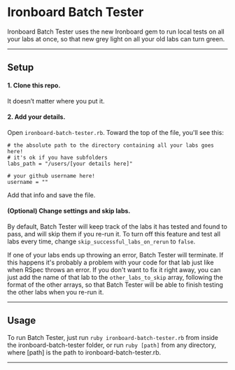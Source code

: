 # Ironboard Batch Tester

Ironboard Batch Tester uses the new Ironboard gem to run local tests on all your labs at once, so that new grey light on all your old labs can turn green.

----
## Setup

#### 1. Clone this repo.

It doesn’t matter where you put it.

#### 2. Add your details.

Open `ironboard-batch-tester.rb`. Toward the top of the file, you'll see this:

```
# the absolute path to the directory containing all your labs goes here!
# it's ok if you have subfolders
labs_path = "/users/[your details here]"

# your github username here!
username = ""
```

Add that info and save the file.

#### (Optional) Change settings and skip labs.

By default, Batch Tester will keep track of the labs it has tested and found to pass, and will skip them if you re-run it. To turn off this feature and test all labs every time, change `skip_successful_labs_on_rerun` to `false`.

If one of your labs ends up throwing an error, Batch Tester will terminate. If this happens it's probably a problem with your code for that lab just like when RSpec throws an error. If you don't want to fix it right away, you can just add the name of that lab to the `other_labs_to_skip` array, following the format of the other arrays, so that Batch Tester will be able to finish testing the other labs when you re-run it.

----
## Usage

To run Batch Tester, just run `ruby ironboard-batch-tester.rb` from inside the ironboard-batch-tester folder, or run `ruby [path]` from any directory, where [path] is the path to ironboard-batch-tester.rb.

---- 